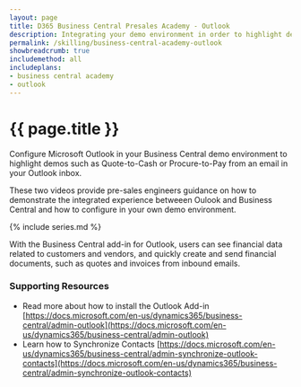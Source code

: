 ```yaml
---
layout: page
title: D365 Business Central Presales Academy - Outlook
description: Integrating your demo environment in order to highlight demos such as Quote-to-Cash from Outlook or Procure-to-Pay all from a single inbound email. 
permalink: /skilling/business-central-academy-outlook
showbreadcrumb: true
includemethod: all
includeplans:
- business central academy
- outlook
---
```


# {{ page.title }}

Configure Microsoft Outlook in your Business Central demo environment to highlight demos such as Quote-to-Cash or Procure-to-Pay from an email in your Outlook inbox.

These two videos provide pre-sales engineers guidance on how to demonstrate the integrated experience betweeen Oulook and Business Central and how to configure in your own demo environment.

{% include series.md %}

With the Business Central add-in for Outlook, users can see financial data related to customers and vendors, and quickly create and send financial documents, such as quotes and invoices from inbound emails.

### Supporting Resources

* Read more about how to install the Outlook Add-in [https://docs.microsoft.com/en-us/dynamics365/business-central/admin-outlook](https://docs.microsoft.com/en-us/dynamics365/business-central/admin-outlook)
* Learn how to Synchronize Contacts [https://docs.microsoft.com/en-us/dynamics365/business-central/admin-synchronize-outlook-contacts](https://docs.microsoft.com/en-us/dynamics365/business-central/admin-synchronize-outlook-contacts)
